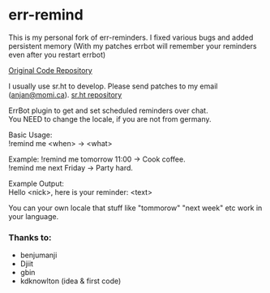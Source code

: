 err-remind
=============

This is my personal fork of err-reminders. I fixed various bugs and added persistent memory
(With my patches errbot will remember your reminders even after you restart errbot)

[Original Code Repository](https://github.com/kdknowlton/err-reminders.git)

I usually use sr.ht to develop. Please send patches to my email (anjan@momi.ca).
[sr.ht repository](https://git.sr.ht/~anjan/err-reminders)

ErrBot plugin to get and set scheduled reminders over chat.  
You NEED to change the locale, if you are not from germany.  

Basic Usage:  
!remind me \<when\> -> \<what\>  

Example:
!remind me tomorrow 11:00 -> Cook coffee.  
!remind me next Friday -> Party hard.

Example Output:  
Hello \<nick\>, here is your reminder: \<text\>

You can your own locale that stuff like "tommorow" "next week" etc work in your language.  

### Thanks to:  

* benjumanji
* Djiit 
* gbin
* kdknowlton (idea & first code)
